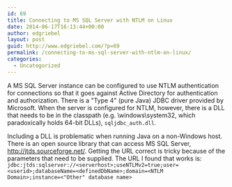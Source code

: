 ```yaml
---
id: 69
title: Connecting to MS SQL Server with NTLM on Linux
date: 2014-06-17T16:13:44+00:00
author: edgriebel
layout: post
guid: http://www.edgriebel.com/?p=69
permalink: /connecting-to-ms-sql-server-with-ntlm-on-linux/
categories:
  - Uncategorized
---
```

A MS SQL Server instance can be configured to use NTLM authentication for connections so that it goes against Active Directory for authentication and authorization. There is a "Type 4" (pure Java) JDBC driver provided by Microsoft. When the server is configured for NTLM, however, there is a DLL that needs to be in the classpath (e.g. \windows\system32, which paradoxically holds 64-bit DLLs), <code>sqljdbc_auth.dll</code>. 

Including a DLL is problematic when running Java on a non-Windows host. There is an open source library that can access MS SQL Server, <a href="http://jtds.sourceforge.net/" title="jTDS" target="_blank">http://jtds.sourceforge.net/</a>. Getting the URL correct is tricky because of the parameters that need to be supplied. The URL I found that works is:
<code>jdbc:jtds:sqlserver://&lt;serverhost&gt;;useNTLMv2=true;user=&lt;userid&gt;;databaseName=&lt;definedDbName&gt;;domain=&lt;NTLM Domain&gt;;instance=&lt;"Other" database name&gt;</code>